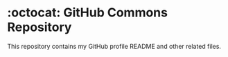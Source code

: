 # :octocat: GitHub Commons Repository

This repository contains my GitHub profile README and other related files.

